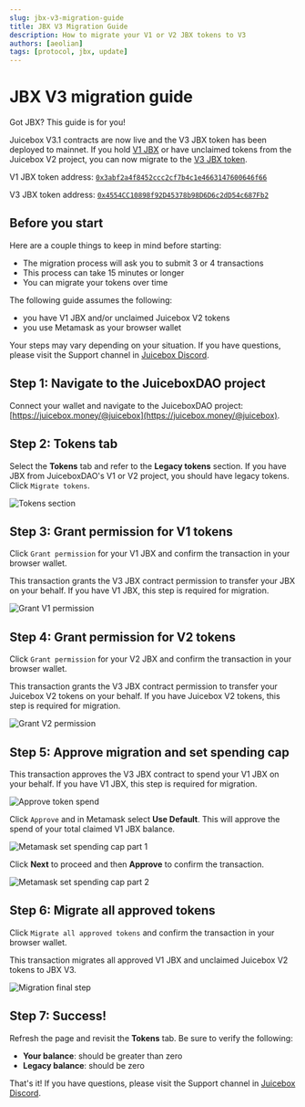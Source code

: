 ```yaml
---
slug: jbx-v3-migration-guide
title: JBX V3 Migration Guide
description: How to migrate your V1 or V2 JBX tokens to V3
authors: [aeolian]
tags: [protocol, jbx, update]
---
```


<style>{` img { max-width: 500px; } `}</style>

# JBX V3 migration guide

Got JBX? This guide is for you!

Juicebox V3.1 contracts are now live and the V3 JBX token has been deployed to mainnet. If you hold [V1 JBX](https://etherscan.io/token/0x3abf2a4f8452ccc2cf7b4c1e4663147600646f66) or have unclaimed tokens from the Juicebox V2 project, you can now migrate to the [V3 JBX token](https://etherscan.io/token/0x4554CC10898f92D45378b98D6D6c2dD54c687Fb2).

V1 JBX token address: [`0x3abf2a4f8452ccc2cf7b4c1e4663147600646f66`](https://etherscan.io/address/0x3abf2a4f8452ccc2cf7b4c1e4663147600646f66)

V3 JBX token address: [`0x4554CC10898f92D45378b98D6D6c2dD54c687Fb2`](https://etherscan.io/address/0x4554CC10898f92D45378b98D6D6c2dD54c687Fb2)

## Before you start

Here are a couple things to keep in mind before starting:

- The migration process will ask you to submit 3 or 4 transactions
- This process can take 15 minutes or longer
- You can migrate your tokens over time

The following guide assumes the following:

- you have V1 JBX and/or unclaimed Juicebox V2 tokens
- you use Metamask as your browser wallet

Your steps may vary depending on your situation. If you have questions, please visit the Support channel in [Juicebox Discord](https://discord.gg/juicebox).

## Step 1: Navigate to the JuiceboxDAO project

Connect your wallet and navigate to the JuiceboxDAO project: [https://juicebox.money/@juicebox](https://juicebox.money/@juicebox).

## Step 2: Tokens tab

Select the **Tokens** tab and refer to the **Legacy tokens** section. If you have JBX from JuiceboxDAO's V1 or V2 project, you should have legacy tokens. Click `Migrate tokens`.

![Tokens section](tokens-0.webp)

## Step 3: Grant permission for V1 tokens

Click `Grant permission` for your V1 JBX and confirm the transaction in your browser wallet.

This transaction grants the V3 JBX contract permission to transfer your JBX on your behalf. If you have V1 JBX, this step is required for migration.

![Grant V1 permission](grant-v1.webp)

## Step 4: Grant permission for V2 tokens

Click `Grant permission` for your V2 JBX and confirm the transaction in your browser wallet.

This transaction grants the V3 JBX contract permission to transfer your Juicebox V2 tokens on your behalf. If you have Juicebox V2 tokens, this step is required for migration.

![Grant V2 permission](grant-v2.webp)

## Step 5: Approve migration and set spending cap

This transaction approves the V3 JBX contract to spend your V1 JBX on your behalf. If you have V1 JBX, this step is required for migration.

![Approve token spend](approve.webp)

Click `Approve` and in Metamask select **Use Default**. This will approve the spend of your total claimed V1 JBX balance.

![Metamask set spending cap part 1](metamask-0.webp)

Click **Next** to proceed and then **Approve** to confirm the transaction.

![Metamask set spending cap part 2](metamask-1.webp)

## Step 6: Migrate all approved tokens

Click `Migrate all approved tokens` and confirm the transaction in your browser wallet.

This transaction migrates all approved V1 JBX and unclaimed Juicebox V2 tokens to JBX V3.

![Migration final step](migrate-final.webp)

## Step 7: Success!

Refresh the page and revisit the **Tokens** tab. Be sure to verify the following:

- **Your balance**: should be greater than zero
- **Legacy balance**: should be zero

That's it! If you have questions, please visit the Support channel in [Juicebox Discord](https://discord.gg/juicebox).
